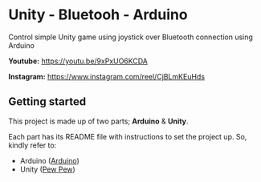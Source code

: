 # Unity - Bluetooh - Arduino

Control simple Unity game using joystick over Bluetooth connection using Arduino

**Youtube:** https://youtu.be/9xPxUO6KCDA

**Instagram:** https://www.instagram.com/reel/CjBLmKEuHds

## Getting started

This project is made up of two parts; **Arduino** & **Unity**.

Each part has its README file with instructions to set the project up. So, kindly refer to:

- Arduino ([Arduino](/Arduino/))
- Unity ([Pew Pew](/Pew%20Pew/))
